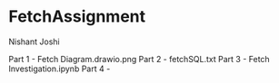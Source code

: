# FetchAssignment
Nishant Joshi

Part 1 - Fetch Diagram.drawio.png
Part 2 - fetchSQL.txt
Part 3 - Fetch Investigation.ipynb
Part 4 - 
